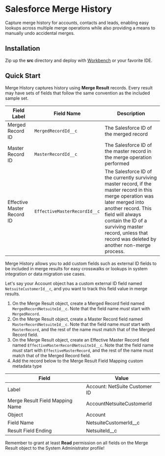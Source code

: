 # Salesforce Merge History

Capture merge history for accounts, contacts and leads, enabling easy lookups
across multiple merge operations while also providing a means
to manually undo accidental merges.

## Installation

Zip up the **src** directory and deploy with [Workbench][1] or your favorite IDE.

[1]: https://workbench.developerforce.com

## Quick Start

Merge History captures history using **Merge Result** records. Every result
may have sets of fields that follow the same convention as the included
sample set.

Field Label | Field Name | Description
----------- | ---------- | -----------
Merged Record ID | `MergedRecordId__c` | The Salesforce ID of the merged record
Master Record ID | `MasterRecordId__c` | The Salesforce ID of the master record in the merge operation performed
Effective Master Record ID | `EffectiveMasterRecordId__c` | The Salesforce ID of the currently surviving master record, if the master record in this merge operation was later merged into another record. This field will always contain the ID of a surviving master record, unless that record was deleted by another non-merge process.

Merge History allows you to add custom fields such as external ID fields
to be included in merge results for easy crosswalks or lookups
in system integration or data migration use cases.

Let's say your Account object has a custom external ID field
named `NetsuiteCustomerId__c`, and you want to track this field value
in merge results.

1. On the Merge Result object, create a Merged Record field named `MergedRecordNetsuiteId__c`. Note that the field name _must_ start with `MergedRecord`.
2. On the Merge Result object, create a Master Record field named `MasterRecordNetsuiteId__c`. Note that the field name _must_ start with `MasterRecord`, and the rest of the name must match that of the Merged Record field.
3. On the Merge Result object, create an Effective Master Record field named `EffectiveMasterRecordNetsuiteId__c`. Note that the field name _must_ start with `EffectiveMasterRecord`, and the rest of the name must match that of the Merged Record field.
4. Add the record below to the Merge Result Field Mapping custom metadata type

Field | Value
----- | -----
Label | Account: NetSuite Customer ID
Merge Result Field Mapping Name | AccountNetsuiteCustomerId
Object | Account
Field Name | NetsuiteCustomerId__c
Result Field Ending | NetsuiteId__c

Remember to grant at least **Read** permission on all fields
on the Merge Result object to the System Administrator profile!
